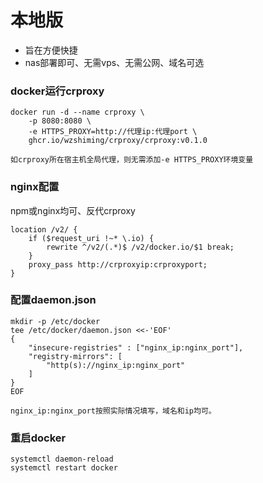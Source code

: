 # 本地版

- 旨在方便快捷
- nas部署即可、无需vps、无需公网、域名可选

### docker运行crproxy
```
docker run -d --name crproxy \
    -p 8080:8080 \
    -e HTTPS_PROXY=http://代理ip:代理port \
    ghcr.io/wzshiming/crproxy/crproxy:v0.1.0
```
`如crproxy所在宿主机全局代理，则无需添加-e HTTPS_PROXY环境变量`

### nginx配置
npm或nginx均可、反代crproxy
```
location /v2/ {
    if ($request_uri !~* \.io) {
        rewrite ^/v2/(.*)$ /v2/docker.io/$1 break;
    }
    proxy_pass http://crproxyip:crproxyport;
}
```

### 配置daemon.json
```
mkdir -p /etc/docker
tee /etc/docker/daemon.json <<-'EOF'
{
    "insecure-registries" : ["nginx_ip:nginx_port"],
    "registry-mirrors": [
        "http(s)://nginx_ip:nginx_port"
    ]
}
EOF
```
`nginx_ip:nginx_port按照实际情况填写，域名和ip均可。`

### 重启docker
```
systemctl daemon-reload
systemctl restart docker
```